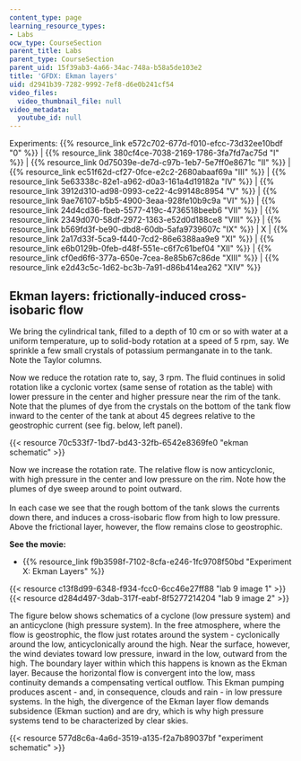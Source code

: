 ```yaml
---
content_type: page
learning_resource_types:
- Labs
ocw_type: CourseSection
parent_title: Labs
parent_type: CourseSection
parent_uid: 15f39ab3-4a66-34ac-748a-b58a5de103e2
title: 'GFDX: Ekman layers'
uid: d2941b39-7282-9992-7ef8-d6e0b241cf54
video_files:
  video_thumbnail_file: null
video_metadata:
  youtube_id: null
---
```


Experiments: {{% resource_link e572c702-677d-f010-efcc-73d32ee10bdf "0" %}} | {{% resource_link 380cf4ce-7038-2169-1786-3fa7fd7ac75d "I" %}} | {{% resource_link 0d75039e-de7d-c97b-1eb7-5e7ff0e8671c "II" %}} | {{% resource_link ec51f62d-cf27-0fce-e2c2-2680abaaf69a "III" %}} | {{% resource_link 5e63338c-82e1-a962-d0a3-161a4d19182a "IV" %}} | {{% resource_link 3912d310-ad98-0993-ce22-4c99148c8954 "V" %}} | {{% resource_link 9ae76107-b5b5-4900-3eaa-928fe10b9c9a "VI" %}} | {{% resource_link 24d4cd36-fbeb-5577-419c-4736518beeb6 "VII" %}} | {{% resource_link 2349d070-58df-2972-1363-e52d0d188ce8 "VIII" %}} | {{% resource_link b569fd3f-be90-dbd8-60db-5afa9739607c "IX" %}} | X | {{% resource_link 2a17d33f-5ca9-f440-7cd2-86e6388aa9e9 "XI" %}} | {{% resource_link e6b0129b-0feb-d48f-551e-c6f7c61bef04 "XII" %}} | {{% resource_link cf0ed6f6-377a-650e-7cea-8e85b67c86de "XIII" %}} | {{% resource_link e2d43c5c-1d62-bc3b-7a91-d86b414ea262 "XIV" %}}

Ekman layers: frictionally-induced cross-isobaric flow
------------------------------------------------------

We bring the cylindrical tank, filled to a depth of 10 cm or so with water at a uniform temperature, up to solid-body rotation at a speed of 5 rpm, say. We sprinkle a few small crystals of potassium permanganate in to the tank. Note the Taylor columns.

Now we reduce the rotation rate to, say, 3 rpm. The fluid continues in solid rotation like a cyclonic vortex (same sense of rotation as the table) with lower pressure in the center and higher pressure near the rim of the tank. Note that the plumes of dye from the crystals on the bottom of the tank flow inward to the center of the tank at about 45 degrees relative to the geostrophic current (see fig. below, left panel).

{{< resource 70c533f7-1bd7-bd43-32fb-6542e8369fe0 "ekman schematic" >}}

Now we increase the rotation rate. The relative flow is now anticyclonic, with high pressure in the center and low pressure on the rim. Note how the plumes of dye sweep around to point outward.  
     
In each case we see that the rough bottom of the tank slows the currents down there, and induces a cross-isobaric flow from high to low pressure. Above the frictional layer, however, the flow remains close to geostrophic.

**See the movie:**

*   {{% resource_link f9b3598f-7102-8cfa-e246-1fc9708f50bd "Experiment X: Ekman Layers" %}}

{{< resource c13f8d99-6348-f934-fcc0-6cc46e27ff88 "lab 9 image 1" >}}{{< resource d284d497-3dab-317f-eabf-8f5277214204 "lab 9 image 2" >}}

The figure below shows schematics of a cyclone (low pressure system) and an anticyclone (high pressure system). In the free atmosphere, where the flow is geostrophic, the flow just rotates around the system - cyclonically around the low, anticyclonically around the high. Near the surface, however, the wind deviates toward low pressure, inward in the low, outward from the high. The boundary layer within which this happens is known as the Ekman layer. Because the horizontal flow is convergent into the low, mass continuity demands a compensating vertical outflow. This Ekman pumping produces ascent - and, in consequence, clouds and rain - in low pressure systems. In the high, the divergence of the Ekman layer flow demands subsidence (Ekman suction) and are dry, which is why high pressure systems tend to be characterized by clear skies.

{{< resource 577d8c6a-4a6d-3519-a135-f2a7b89037bf "experiment schematic" >}}